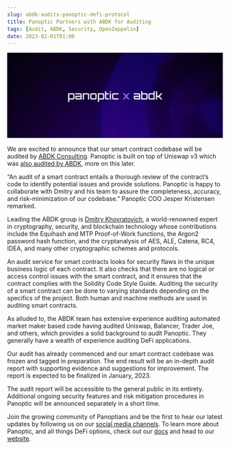 ```yaml
---
slug: abdk-audits-panoptic-defi-protocol
title: Panoptic Partners with ABDK for Auditing
tags: [Audit, ABDK, Security, OpenZeppelin]
date: 2023-02-01T01:00
---
```


![banner](./banner.png)

We are excited to announce that our smart contract codebase will be audited by [ABDK Consulting](https://twitter.com/abdkconsulting). Panoptic is built on top of Uniswap v3 which was [also audited by ABDK](https://github.com/Uniswap/v3-core/blob/main/audits/abdk/audit.pdf), more on this later.

“An audit of a smart contract entails a thorough review of the contract’s code to identify potential issues and provide solutions. Panoptic is happy to collaborate with Dmitry and his team to assure the completeness, accuracy, and risk-minimization of our codebase.” Panoptic COO Jesper Kristensen remarked.

<!--truncate-->

Leading the ABDK group is [Dmitry Khovratovich](https://www.abdk.consulting/consultancy/), a world-renowned expert in cryptography, security, and blockchain technology whose contributions include the Equihash and MTP Proof-of-Work functions, the Argon2 password hash function, and the cryptanalysis of AES, ALE, Catena, RC4, IDEA, and many other cryptographic schemes and protocols.

An audit service for smart contracts looks for security flaws in the unique business logic of each contract. It also checks that there are no logical or access control issues with the smart contract, and it ensures that the contract complies with the Solidity Code Style Guide. Auditing the security of a smart contract can be done to varying standards depending on the specifics of the project. Both human and machine methods are used in auditing smart contracts.

As alluded to, the ABDK team has extensive experience auditing automated market maker based code having audited Uniswap, Balancer, Trader Joe, and others, which provides a solid background to audit Panoptic. They generally have a wealth of experience auditing DeFi applications.

Our audit has already commenced and our smart contract codebase was frozen and tagged in preparation. The end result will be an in-depth audit report with supporting evidence and suggestions for improvement. The report is expected to be finalized in January, 2023.

The audit report will be accessible to the general public in its entirety. Additional ongoing security features and risk mitigation procedures in Panoptic will be announced separately in a short time.

Join the growing community of Panoptians and be the first to hear our latest updates by following us on our [social media channels](http://links.panoptic.xyz/all). To learn more about Panoptic, and all things DeFi options, check out our [docs](https://panoptic.xyz/docs/intro) and head to our [website](https://panoptic.xyz/).
